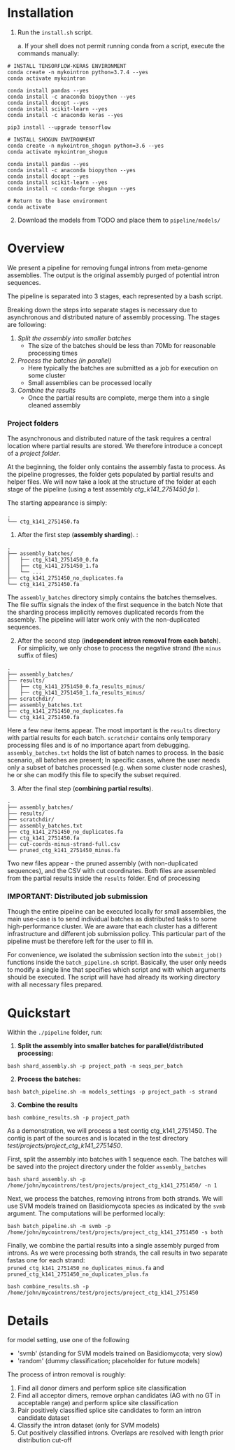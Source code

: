 Installation
============
1. Run the `install.sh` script. 
   
   a. If your shell does not permit running conda from a script, execute the commands manually:
```
# INSTALL TENSORFLOW-KERAS ENVIRONMENT
conda create -n mykointron python=3.7.4 --yes
conda activate mykointron

conda install pandas --yes
conda install -c anaconda biopython --yes
conda install docopt --yes
conda install scikit-learn --yes
conda install -c anaconda keras --yes

pip3 install --upgrade tensorflow

# INSTALL SHOGUN ENVIRONMENT 
conda create -n mykointron_shogun python=3.6 --yes
conda activate mykointron_shogun

conda install pandas --yes
conda install -c anaconda biopython --yes
conda install docopt --yes
conda install scikit-learn --yes
conda install -c conda-forge shogun --yes

# Return to the base environment
conda activate
```

2. Download the models from TODO and place them to `pipeline/models/`

Overview
==========
We present a pipeline for removing fungal introns from meta-genome assemblies. The output is the original assembly
purged of potential intron sequences. 

The pipeline is separated into 3 stages, each represented by a bash script.

Breaking down the steps into separate stages is necessary due to asynchronous and distributed nature of assembly processing.
The stages are following:
1) *Split the assembly into smaller batches*
   * The size of the batches should be less than 70Mb for reasonable processing times
2) *Process the batches (in parallel)*
   * Here typically the batches are submitted as a job for execution on some cluster
   * Small assemblies can be processed locally
3) *Combine the results*
    * Once the partial results are complete, merge them into a single cleaned assembly

### Project folders    
The asynchronous and distributed nature of the task requires a central location where partial results are stored.
We therefore introduce a concept of a *project folder*.

At the beginning, the folder only contains the assembly fasta to process. As the pipeline progresses, the folder gets
populated by partial results and helper files. 
We will now take a look at the structure of the folder at each stage of the pipeline (using a test assembly *ctg_k141_2751450.fa* ). 

The starting appearance is simply:

```
.
└── ctg_k141_2751450.fa
```

1. After the first step (**assembly sharding**). :
```
.
├── assembly_batches/
│   ├── ctg_k141_2751450_0.fa
│   ├── ctg_k141_2751450_1.fa
│   └── ...
├── ctg_k141_2751450_no_duplicates.fa
└── ctg_k141_2751450.fa
```
The `assembly_batches` directory simply contains the batches themselves. The file suffix signals the index of the first sequence in the batch
Note that the sharding process implicitly removes duplicated records from the assembly. 
The pipeline will later work only with the non-duplicated sequences.

2. After the second step (**independent intron removal from each batch**). For simplicity, we only chose to process the
negative strand (the `minus` suffix of files)
```
.
├── assembly_batches/
├── results/
│   ├── ctg_k141_2751450_0.fa_results_minus/
│   ├── ctg_k141_2751450_1.fa_results_minus/
├── scratchdir/
├── assembly_batches.txt
├── ctg_k141_2751450_no_duplicates.fa
└── ctg_k141_2751450.fa
```
Here a few new items appear. The most important is the `results` directory with partial results for each batch.
`scratchdir` contains only temporary processing files and is of no importance apart from debugging. 
`assembly_batches.txt` holds the list of batch names to process. In the basic scenario, all batches are present; 
In specific cases, where the user needs only a subset of batches processed (e.g. when some cluster node crashes), 
he or she can modify this file to specify the subset required.

3. After the final step (**combining partial results**).
```
.
├── assembly_batches/
├── results/
├── scratchdir/
├── assembly_batches.txt
├── ctg_k141_2751450_no_duplicates.fa
├── ctg_k141_2751450.fa
├── cut-coords-minus-strand-full.csv
└── pruned_ctg_k141_2751450_minus.fa
```
Two new files appear - the pruned assembly (with non-duplicated sequences), and the CSV with cut coordinates.
Both files are assembled from the partial results inside the `results` folder. End of processing

### IMPORTANT: Distributed job submission
Though the entire pipeline can be executed locally for small assemblies, the main use-case is to send individual batches 
as distributed tasks to some high-performance cluster. We are aware that each cluster has a different infrastructure
and different job submission policy. This particular part of the pipeline must be therefore left for the user to fill in.

For convenience, we isolated the submission section into the `submit_job()` functions inside the `batch_pipeline.sh` script.
Basically, the user only needs to modify a single line that specifies which script and with which arguments should be executed.
The script will have had already its working directory with all necessary files prepared. 

Quickstart
==========
Within the `./pipeline` folder, run:

1) **Split the assembly into smaller batches for parallel/distributed processing:**

`bash shard_assembly.sh -p project_path -n seqs_per_batch`

2) **Process the batches:**

`bash batch_pipeline.sh -m models_settings -p project_path -s strand`

3) **Combine the results**

`bash combine_results.sh -p project_path`


As a demonstration, we will process a test contig ctg_k141_2751450. The contig is part of the sources and is located
in the test directory *test/projects/project_ctg_k141_2751450*.

First, split the assembly into batches with 1 sequence each. The batches will be saved into the project directory
under the folder `assembly_batches`

`bash shard_assembly.sh -p /home/john/mycointrons/test/projects/project_ctg_k141_2751450/ -n 1`

Next, we process the batches, removing introns from both strands. We will use SVM models trained on Basidiomycota species as indicated by 
the `svmb` argument. The computations will be performed locally:

`bash batch_pipeline.sh -m svmb -p /home/john/mycointrons/test/projects/project_ctg_k141_2751450 -s both`

Finally, we combine the partial results into a single assembly purged from introns. As we were processing both strands, 
the call results in two separate fastas one for each strand: `pruned_ctg_k141_2751450_no_duplicates_minus.fa` and `pruned_ctg_k141_2751450_no_duplicates_plus.fa`

`bash combine_results.sh -p /home/john/mycointrons/test/projects/project_ctg_k141_2751450`

Details
=====

for model setting, use one of the following
* 'svmb' (standing for SVM models trained on Basidiomycota; very slow)
* 'random' (dummy classification; placeholder for future models)

The process of intron removal is roughly:
1) Find all donor dimers and perform splice site classification
2) Find all acceptor dimers, remove orphan candidates (AG with no GT in acceptable range) and perform splice site classification
3) Pair positively classified splice site candidates to form an intron candidate dataset
4) Classify the intron dataset (only for SVM models)
5) Cut positively classified introns. Overlaps are resolved with length prior distribution cut-off
